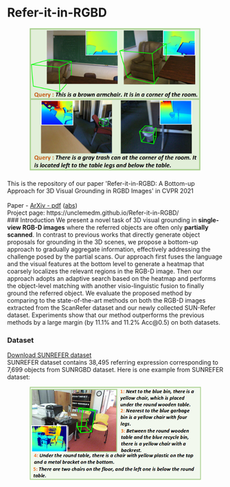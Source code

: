 # Refer-it-in-RGBD
<p align="center"><img src="docs/teaser.png" width="400px"/></p>
This is the repository of our paper 'Refer-it-in-RGBD: A Bottom-up Approach for 3D Visual Grounding in RGBD Images' in CVPR 2021</br>
<br>
Paper - <a href="https://arxiv.org/pdf/2103.07894" target="__blank">ArXiv - pdf</a> (<a href="https://arxiv.org/abs/2103.07894" target="__blank">abs</a>) 
<br>
Project page: https://unclemedm.github.io/Refer-it-in-RGBD/ <br>
### Introduction
We present a novel task of 3D visual grounding in <b>single-view RGB-D images</b> where the referred objects are often only <b>partially scanned</b>. 
In contrast to previous works that directly generate object proposals for grounding in the 3D scenes, we propose a bottom-up approach to gradually aggregate information, effectively addressing the challenge posed by the partial scans. 
Our approach first fuses the language and the visual features at the bottom level to generate a heatmap that coarsely localizes the relevant regions in the RGB-D image. Then our approach adopts an adaptive search based on the heatmap and performs the object-level matching with another visio-linguistic fusion to finally ground the referred object. 
We evaluate the proposed method by comparing to the state-of-the-art methods on both the RGB-D images extracted from the ScanRefer dataset and our newly collected SUN-Refer dataset. Experiments show that our method outperforms the previous methods by a large margin (by 11.1% and 11.2%  Acc@0.5) on both datasets.

### Dataset
<a href="https://unclemedm.github.io/Refer-it-in-RGBD/SUNREFER_dataset.json">Download SUNREFER dataset</a><br>
SUNREFER dataset contains 38,495 referring expression corresponding to 7,699 objects from SUNRGBD dataset. Here is one example from SUNREFER dataset:
<p align="center"><img src="docs/dataset_example.png" width="400px"/></p>